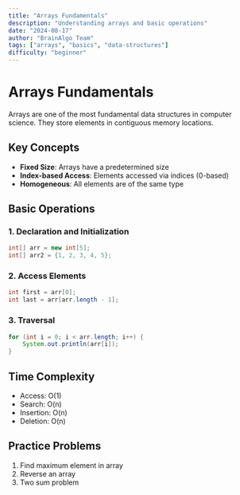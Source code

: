 ```yaml
---
title: "Arrays Fundamentals"
description: "Understanding arrays and basic operations"
date: "2024-08-17"
author: "BrainAlgo Team"
tags: ["arrays", "basics", "data-structures"]
difficulty: "beginner"
---
```


# Arrays Fundamentals

Arrays are one of the most fundamental data structures in computer science. They store elements in contiguous memory locations.

## Key Concepts

- **Fixed Size**: Arrays have a predetermined size
- **Index-based Access**: Elements accessed via indices (0-based)
- **Homogeneous**: All elements are of the same type

## Basic Operations

### 1. Declaration and Initialization
```java
int[] arr = new int[5];
int[] arr2 = {1, 2, 3, 4, 5};
```

### 2. Access Elements
```java
int first = arr[0];
int last = arr[arr.length - 1];
```

### 3. Traversal
```java
for (int i = 0; i < arr.length; i++) {
    System.out.println(arr[i]);
}
```

## Time Complexity
- Access: O(1)
- Search: O(n)
- Insertion: O(n)
- Deletion: O(n)

## Practice Problems
1. Find maximum element in array
2. Reverse an array
3. Two sum problem
